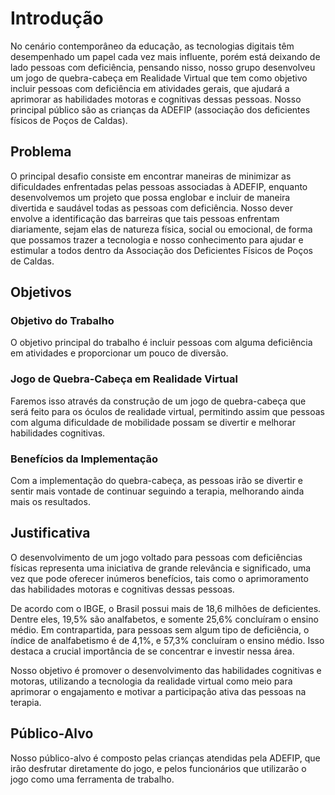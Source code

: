 # Introdução

No cenário contemporâneo da educação, as tecnologias digitais têm desempenhado um papel cada vez mais influente, porém está deixando de lado pessoas com deficiência, pensando nisso, nosso grupo desenvolveu um jogo de quebra-cabeça em Realidade Virtual que tem como objetivo incluir pessoas com deficiência em atividades gerais, que ajudará a aprimorar as habilidades motoras e cognitivas dessas pessoas. Nosso principal público são as crianças da ADEFIP (associação dos deficientes físicos de Poços de Caldas).

## Problema
O principal desafio consiste em encontrar maneiras de minimizar as dificuldades enfrentadas pelas pessoas associadas à ADEFIP, enquanto desenvolvemos um projeto que possa englobar e incluir de maneira divertida e saudável todas as pessoas com deficiência. Nosso dever envolve a identificação das barreiras que tais pessoas enfrentam diariamente, sejam elas de natureza física, social ou emocional, de forma que possamos trazer a tecnologia e nosso conhecimento para ajudar e estimular a todos dentro da Associação dos Deficientes Físicos de Poços de Caldas.

## Objetivos

### Objetivo do Trabalho

O objetivo principal do trabalho é incluir pessoas com alguma deficiência em atividades e proporcionar um pouco de diversão.

### Jogo de Quebra-Cabeça em Realidade Virtual

Faremos isso através da construção de um jogo de quebra-cabeça que será feito para os óculos de realidade virtual, permitindo assim que pessoas com alguma dificuldade de mobilidade possam se divertir e melhorar habilidades cognitivas.

### Benefícios da Implementação

Com a implementação do quebra-cabeça, as pessoas irão se divertir e sentir mais vontade de continuar seguindo a terapia, melhorando ainda mais os resultados.

## Justificativa

O desenvolvimento de um jogo voltado para pessoas com deficiências físicas representa uma iniciativa de grande relevância e significado, uma vez que pode oferecer inúmeros benefícios, tais como o aprimoramento das habilidades motoras e cognitivas dessas pessoas.

De acordo com o IBGE, o Brasil possui mais de 18,6 milhões de deficientes. Dentre eles, 19,5% são analfabetos, e somente 25,6% concluíram o ensino médio. Em contrapartida, para pessoas sem algum tipo de deficiência, o índice de analfabetismo é de 4,1%, e 57,3% concluíram o ensino médio. Isso destaca a crucial importância de se concentrar e investir nessa área.

Nosso objetivo é promover o desenvolvimento das habilidades cognitivas e motoras, utilizando a tecnologia da realidade virtual como meio para aprimorar o engajamento e motivar a participação ativa das pessoas na terapia.

## Público-Alvo

Nosso público-alvo é composto pelas crianças atendidas pela ADEFIP, que irão desfrutar diretamente do jogo, e pelos funcionários que utilizarão o jogo como uma ferramenta de trabalho.
